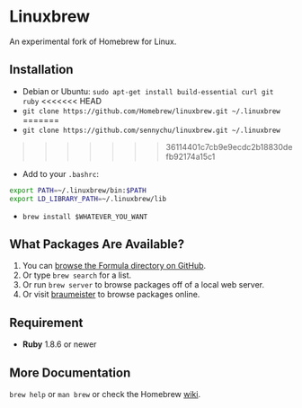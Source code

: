 Linuxbrew
=========
An experimental fork of Homebrew for Linux.

Installation
------------

* Debian or Ubuntu: `sudo apt-get install build-essential curl git ruby`
<<<<<<< HEAD
* `git clone https://github.com/Homebrew/linuxbrew.git ~/.linuxbrew`
=======
* `git clone https://github.com/sennychu/linuxbrew.git ~/.linuxbrew`
>>>>>>> 36114401c7cb9e9ecdc2b18830defb92174a15c1
* Add to your `.bashrc`:

 ```sh
 export PATH=~/.linuxbrew/bin:$PATH
 export LD_LIBRARY_PATH=~/.linuxbrew/lib
 ```

* `brew install $WHATEVER_YOU_WANT`

What Packages Are Available?
----------------------------
1. You can [browse the Formula directory on GitHub](https://github.com/Homebrew/linuxbrew/tree/linuxbrew/Library/Formula).
2. Or type `brew search` for a list.
3. Or run `brew server` to browse packages off of a local web server.
4. Or visit [braumeister](http://braumeister.org) to browse packages online.

Requirement
-----------
* **Ruby** 1.8.6 or newer

More Documentation
------------------
`brew help` or `man brew` or check the Homebrew [wiki](https://github.com/mxcl/homebrew/wiki).
